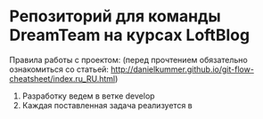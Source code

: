 # Репозиторий для команды DreamTeam на курсах LoftBlog

Правила работы с проектом: (перед прочтением обязательно ознакомиться со статьей: http://danielkummer.github.io/git-flow-cheatsheet/index.ru_RU.html)
  1. Разработку ведем в ветке develop
  2. Каждая поставленная задача реализуется в 
